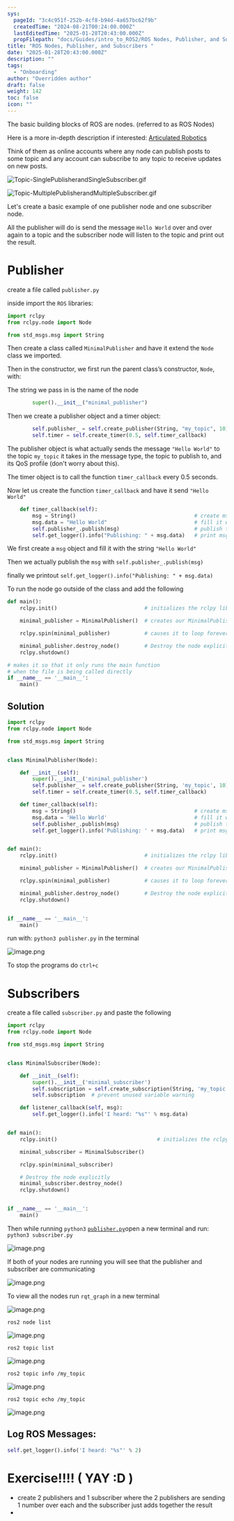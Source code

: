 ```yaml
---
sys:
  pageId: "3c4c951f-252b-4cf8-b94d-4a657bc62f9b"
  createdTime: "2024-08-21T00:24:00.000Z"
  lastEditedTime: "2025-01-28T20:43:00.000Z"
  propFilepath: "docs/Guides/intro_to_ROS2/ROS Nodes, Publisher, and Subscribers .md"
title: "ROS Nodes, Publisher, and Subscribers "
date: "2025-01-28T20:43:00.000Z"
description: ""
tags:
  - "Onboarding"
author: "Overridden author"
draft: false
weight: 142
toc: false
icon: ""
---
```


The basic building blocks of ROS are nodes. (referred to as ROS Nodes)

Here is a more in-depth description if interested: [Articulated Robotics](https://articulatedrobotics.xyz/tutorials/ready-for-ros/ros-overview#2-nodes)

Think of them as online accounts where any node can publish posts to some topic and any account can subscribe to any topic to receive updates on new posts.

![Topic-SinglePublisherandSingleSubscriber.gif](https://docs.ros.org/en/humble/_images/Topic-SinglePublisherandSingleSubscriber.gif)

![Topic-MultiplePublisherandMultipleSubscriber.gif](https://docs.ros.org/en/humble/_images/Topic-MultiplePublisherandMultipleSubscriber.gif)

Let's create a basic example of one publisher node and one subscriber node.

All the publisher will do is send the message `Hello World` over and over again to a topic and the subscriber node will listen to the topic and print out the result.

# Publisher

create a file called `publisher.py` 

inside import the `ROS` libraries:

```python
import rclpy
from rclpy.node import Node

from std_msgs.msg import String
```

Then create a class called `MinimalPublisher` and have it extend the `Node` class we imported.

Then in the constructor, we first run the parent class’s constructor, `Node`, with:

The string we pass in is the name of the node

```python
        super().__init__("minimal_publisher")
```

Then we create a publisher object and a timer object:

```python
        self.publisher_ = self.create_publisher(String, "my_topic", 10)
        self.timer = self.create_timer(0.5, self.timer_callback)
```

The publisher object is what actually sends the message `"Hello World"` to the topic `my_topic` it takes in the message type, the topic to publish to, and its QoS profile (don't worry about this).

The timer object is to call the function `timer_callback` every 0.5 seconds.

Now let us create the function `timer_callback` and have it send `"Hello World"`

```python
    def timer_callback(self):
        msg = String()                                      # create msg object
        msg.data = "Hello World"                            # fill it with data
        self.publisher_.publish(msg)                        # publish the message
        self.get_logger().info("Publishing: " + msg.data)   # print msg
```

We first create a `msg` object and fill it with the string `"Hello World"`

Then we actually publish the `msg` with `self.publisher_.publish(msg)`

finally we printout `self.get_logger().info("Publishing: " + msg.data)`

To run the node go outside of the class and add the following

```python
def main():
    rclpy.init()                            # initializes the rclpy library

    minimal_publisher = MinimalPublisher()  # creates our MinimalPublisher object

    rclpy.spin(minimal_publisher)           # causes it to loop forever

    minimal_publisher.destroy_node()        # Destroy the node explicitly
    rclpy.shutdown()

# makes it so that it only runs the main function
# when the file is being called directly
if __name__ == '__main__': 
    main()
```

## Solution

```python
import rclpy
from rclpy.node import Node

from std_msgs.msg import String


class MinimalPublisher(Node):

    def __init__(self):
        super().__init__('minimal_publisher')
        self.publisher_ = self.create_publisher(String, 'my_topic', 10)
        self.timer = self.create_timer(0.5, self.timer_callback)

    def timer_callback(self):
        msg = String()                                      # create msg object
        msg.data = 'Hello World'                            # fill it with data
        self.publisher_.publish(msg)                        # publish the message
        self.get_logger().info('Publishing: ' + msg.data)   # print msg


def main():
    rclpy.init()                            # initializes the rclpy library

    minimal_publisher = MinimalPublisher()  # creates our MinimalPublisher object

    rclpy.spin(minimal_publisher)           # causes it to loop forever

    minimal_publisher.destroy_node()        # Destroy the node explicitly
    rclpy.shutdown()


if __name__ == '__main__':
    main()
```

run with: `python3 publisher.py` in the terminal

![image.png](https://prod-files-secure.s3.us-west-2.amazonaws.com/d518164a-d88e-44d1-a4ee-3adb3bd8bce0/9214accb-ad5b-44f1-a31c-b3167c59138b/image.png?X-Amz-Algorithm=AWS4-HMAC-SHA256&X-Amz-Content-Sha256=UNSIGNED-PAYLOAD&X-Amz-Credential=ASIAZI2LB466VHUFUSG5%2F20250307%2Fus-west-2%2Fs3%2Faws4_request&X-Amz-Date=20250307T170719Z&X-Amz-Expires=3600&X-Amz-Security-Token=IQoJb3JpZ2luX2VjEAEaCXVzLXdlc3QtMiJHMEUCIQDwyoguDPZQB%2FQxTtHp3T%2B9mbtcL7ILU5xDYAh0xVwKlQIgIIdQsYeUm5Z0eHmZfJj7dKJQ5SJO5L2gw%2BLbCIYOYNMq%2FwMIShAAGgw2Mzc0MjMxODM4MDUiDPK2tiR8ml9Il78PlCrcA%2FnM2FTIIVfkH5JztD2Mg%2FzPiMUdy9TgeUA71RuIXj7A2ESmiTvES8ylhmjpV4MjT4nG5fVz7gqITYBpkSSVZQzAk9%2Fgq8q%2FKHptWreSIs3E1NXeVqdHXQMqNGLdnXvZQcbYQBtsTNErZ%2F2tYOdJoRRwYsNTHJNTEnw3Nylbj%2F5yHStLI%2Fb1dEBL1fLzfHjxZKm%2FfF5k2pnSKcgwJ9Tld599cmd7%2FEOnBLWOk%2Bo5wAcy3ECp%2BRMzNIcJPLwZhi%2FJq1DvXnA%2FXyZlp0ur2F8E2TpM6a1Ce9PH6W1YmC6nG6ZHblZiOLFpNTtdD3YrXDWz6%2BndUvSeORwEzQwlQz3WAKWBJweNhJJv3KV409wrlqAkxdjQBKN8L3YQ2%2BPxbCNIo%2BVsGhnDYwqUp3cr480OT%2Bh%2BUt9b%2ByPNV7G18502Y5bjK1FdP0k2OM9nsTcKNZntA4qiyy0mCFlVpg0%2FT0mod%2B30w8%2Bcry%2FiNxgeBEfKJFBRfc1kR01AHD5WcvQBzqaKq6kOfE2xy5xeI0DpDotb1fw%2B6G1UxGIq8Q7JNsoh8qbkWEc5gjirYoPbIkEv%2FgLqqRiJKJVwnqcpvpHBTZnOWhquC77a0CTJwIAXe6%2B7dnhjQJLJ2trlh%2B9W6uZ%2BMKnArL4GOqUBBMLq%2BaND9aAsQbAQtCxz%2BUspJKeIELjv5%2BfM7yqF%2FnAkMWw6wikc5MqA%2FfiU%2BRhoN7a47APMF8Qy3K6bFfMOfTJtbN8VfETpmbhRI2fPQm644fbFrBQaEwhDmxzby6XJE%2Fy3cB1%2FxSGJvwicCNXrZ5xsE9D35dgO6BiFWXYXy3S7MXS8HU4y38tllGxGfROlrKrjK3dvopCWrVFgH09sYtTyQHmt&X-Amz-Signature=842f5c26c819a9eba8e6e86811f7b1f10fb6ebf1a4bf7c3dc877821256e50aca&X-Amz-SignedHeaders=host&x-id=GetObject)

To stop the programs do `ctrl+c`

# Subscribers

create a file called `subscriber.py` and paste the following

```python
import rclpy
from rclpy.node import Node

from std_msgs.msg import String


class MinimalSubscriber(Node):

    def __init__(self):
        super().__init__('minimal_subscriber')
        self.subscription = self.create_subscription(String, 'my_topic', self.listener_callback, 10)
        self.subscription  # prevent unused variable warning

    def listener_callback(self, msg):
        self.get_logger().info('I heard: "%s"' % msg.data)


def main():
    rclpy.init()                                # initializes the rclpy library

    minimal_subscriber = MinimalSubscriber()

    rclpy.spin(minimal_subscriber)

    # Destroy the node explicitly
    minimal_subscriber.destroy_node()
    rclpy.shutdown()


if __name__ == '__main__':
    main()
```

Then while running `python3` [`publisher.py`](http://publisher.py/)open a new terminal and run: `python3 subscriber.py` 

![image.png](https://prod-files-secure.s3.us-west-2.amazonaws.com/d518164a-d88e-44d1-a4ee-3adb3bd8bce0/611fccf2-c738-4dbd-94e9-98f209092866/image.png?X-Amz-Algorithm=AWS4-HMAC-SHA256&X-Amz-Content-Sha256=UNSIGNED-PAYLOAD&X-Amz-Credential=ASIAZI2LB466VHUFUSG5%2F20250307%2Fus-west-2%2Fs3%2Faws4_request&X-Amz-Date=20250307T170719Z&X-Amz-Expires=3600&X-Amz-Security-Token=IQoJb3JpZ2luX2VjEAEaCXVzLXdlc3QtMiJHMEUCIQDwyoguDPZQB%2FQxTtHp3T%2B9mbtcL7ILU5xDYAh0xVwKlQIgIIdQsYeUm5Z0eHmZfJj7dKJQ5SJO5L2gw%2BLbCIYOYNMq%2FwMIShAAGgw2Mzc0MjMxODM4MDUiDPK2tiR8ml9Il78PlCrcA%2FnM2FTIIVfkH5JztD2Mg%2FzPiMUdy9TgeUA71RuIXj7A2ESmiTvES8ylhmjpV4MjT4nG5fVz7gqITYBpkSSVZQzAk9%2Fgq8q%2FKHptWreSIs3E1NXeVqdHXQMqNGLdnXvZQcbYQBtsTNErZ%2F2tYOdJoRRwYsNTHJNTEnw3Nylbj%2F5yHStLI%2Fb1dEBL1fLzfHjxZKm%2FfF5k2pnSKcgwJ9Tld599cmd7%2FEOnBLWOk%2Bo5wAcy3ECp%2BRMzNIcJPLwZhi%2FJq1DvXnA%2FXyZlp0ur2F8E2TpM6a1Ce9PH6W1YmC6nG6ZHblZiOLFpNTtdD3YrXDWz6%2BndUvSeORwEzQwlQz3WAKWBJweNhJJv3KV409wrlqAkxdjQBKN8L3YQ2%2BPxbCNIo%2BVsGhnDYwqUp3cr480OT%2Bh%2BUt9b%2ByPNV7G18502Y5bjK1FdP0k2OM9nsTcKNZntA4qiyy0mCFlVpg0%2FT0mod%2B30w8%2Bcry%2FiNxgeBEfKJFBRfc1kR01AHD5WcvQBzqaKq6kOfE2xy5xeI0DpDotb1fw%2B6G1UxGIq8Q7JNsoh8qbkWEc5gjirYoPbIkEv%2FgLqqRiJKJVwnqcpvpHBTZnOWhquC77a0CTJwIAXe6%2B7dnhjQJLJ2trlh%2B9W6uZ%2BMKnArL4GOqUBBMLq%2BaND9aAsQbAQtCxz%2BUspJKeIELjv5%2BfM7yqF%2FnAkMWw6wikc5MqA%2FfiU%2BRhoN7a47APMF8Qy3K6bFfMOfTJtbN8VfETpmbhRI2fPQm644fbFrBQaEwhDmxzby6XJE%2Fy3cB1%2FxSGJvwicCNXrZ5xsE9D35dgO6BiFWXYXy3S7MXS8HU4y38tllGxGfROlrKrjK3dvopCWrVFgH09sYtTyQHmt&X-Amz-Signature=c5bd9908f75a88a2fe08f5ef92f7b876f1653848a8453339cd7bfd8b857e2110&X-Amz-SignedHeaders=host&x-id=GetObject)

If both of your nodes are running you will see that the publisher and subscriber are communicating

![image.png](https://prod-files-secure.s3.us-west-2.amazonaws.com/d518164a-d88e-44d1-a4ee-3adb3bd8bce0/eea428b5-1cf0-43bb-a30b-81cbaf6c5c78/image.png?X-Amz-Algorithm=AWS4-HMAC-SHA256&X-Amz-Content-Sha256=UNSIGNED-PAYLOAD&X-Amz-Credential=ASIAZI2LB466VHUFUSG5%2F20250307%2Fus-west-2%2Fs3%2Faws4_request&X-Amz-Date=20250307T170719Z&X-Amz-Expires=3600&X-Amz-Security-Token=IQoJb3JpZ2luX2VjEAEaCXVzLXdlc3QtMiJHMEUCIQDwyoguDPZQB%2FQxTtHp3T%2B9mbtcL7ILU5xDYAh0xVwKlQIgIIdQsYeUm5Z0eHmZfJj7dKJQ5SJO5L2gw%2BLbCIYOYNMq%2FwMIShAAGgw2Mzc0MjMxODM4MDUiDPK2tiR8ml9Il78PlCrcA%2FnM2FTIIVfkH5JztD2Mg%2FzPiMUdy9TgeUA71RuIXj7A2ESmiTvES8ylhmjpV4MjT4nG5fVz7gqITYBpkSSVZQzAk9%2Fgq8q%2FKHptWreSIs3E1NXeVqdHXQMqNGLdnXvZQcbYQBtsTNErZ%2F2tYOdJoRRwYsNTHJNTEnw3Nylbj%2F5yHStLI%2Fb1dEBL1fLzfHjxZKm%2FfF5k2pnSKcgwJ9Tld599cmd7%2FEOnBLWOk%2Bo5wAcy3ECp%2BRMzNIcJPLwZhi%2FJq1DvXnA%2FXyZlp0ur2F8E2TpM6a1Ce9PH6W1YmC6nG6ZHblZiOLFpNTtdD3YrXDWz6%2BndUvSeORwEzQwlQz3WAKWBJweNhJJv3KV409wrlqAkxdjQBKN8L3YQ2%2BPxbCNIo%2BVsGhnDYwqUp3cr480OT%2Bh%2BUt9b%2ByPNV7G18502Y5bjK1FdP0k2OM9nsTcKNZntA4qiyy0mCFlVpg0%2FT0mod%2B30w8%2Bcry%2FiNxgeBEfKJFBRfc1kR01AHD5WcvQBzqaKq6kOfE2xy5xeI0DpDotb1fw%2B6G1UxGIq8Q7JNsoh8qbkWEc5gjirYoPbIkEv%2FgLqqRiJKJVwnqcpvpHBTZnOWhquC77a0CTJwIAXe6%2B7dnhjQJLJ2trlh%2B9W6uZ%2BMKnArL4GOqUBBMLq%2BaND9aAsQbAQtCxz%2BUspJKeIELjv5%2BfM7yqF%2FnAkMWw6wikc5MqA%2FfiU%2BRhoN7a47APMF8Qy3K6bFfMOfTJtbN8VfETpmbhRI2fPQm644fbFrBQaEwhDmxzby6XJE%2Fy3cB1%2FxSGJvwicCNXrZ5xsE9D35dgO6BiFWXYXy3S7MXS8HU4y38tllGxGfROlrKrjK3dvopCWrVFgH09sYtTyQHmt&X-Amz-Signature=8179a6ebbc9a61a286432fe53591b86649bc5e6efb3f87d4f06c48b39328cc6b&X-Amz-SignedHeaders=host&x-id=GetObject)

To view all the nodes run `rqt_graph` in a new terminal

![image.png](https://prod-files-secure.s3.us-west-2.amazonaws.com/d518164a-d88e-44d1-a4ee-3adb3bd8bce0/1d98e964-4318-4d62-b5c4-8c8f78368598/image.png?X-Amz-Algorithm=AWS4-HMAC-SHA256&X-Amz-Content-Sha256=UNSIGNED-PAYLOAD&X-Amz-Credential=ASIAZI2LB466VHUFUSG5%2F20250307%2Fus-west-2%2Fs3%2Faws4_request&X-Amz-Date=20250307T170719Z&X-Amz-Expires=3600&X-Amz-Security-Token=IQoJb3JpZ2luX2VjEAEaCXVzLXdlc3QtMiJHMEUCIQDwyoguDPZQB%2FQxTtHp3T%2B9mbtcL7ILU5xDYAh0xVwKlQIgIIdQsYeUm5Z0eHmZfJj7dKJQ5SJO5L2gw%2BLbCIYOYNMq%2FwMIShAAGgw2Mzc0MjMxODM4MDUiDPK2tiR8ml9Il78PlCrcA%2FnM2FTIIVfkH5JztD2Mg%2FzPiMUdy9TgeUA71RuIXj7A2ESmiTvES8ylhmjpV4MjT4nG5fVz7gqITYBpkSSVZQzAk9%2Fgq8q%2FKHptWreSIs3E1NXeVqdHXQMqNGLdnXvZQcbYQBtsTNErZ%2F2tYOdJoRRwYsNTHJNTEnw3Nylbj%2F5yHStLI%2Fb1dEBL1fLzfHjxZKm%2FfF5k2pnSKcgwJ9Tld599cmd7%2FEOnBLWOk%2Bo5wAcy3ECp%2BRMzNIcJPLwZhi%2FJq1DvXnA%2FXyZlp0ur2F8E2TpM6a1Ce9PH6W1YmC6nG6ZHblZiOLFpNTtdD3YrXDWz6%2BndUvSeORwEzQwlQz3WAKWBJweNhJJv3KV409wrlqAkxdjQBKN8L3YQ2%2BPxbCNIo%2BVsGhnDYwqUp3cr480OT%2Bh%2BUt9b%2ByPNV7G18502Y5bjK1FdP0k2OM9nsTcKNZntA4qiyy0mCFlVpg0%2FT0mod%2B30w8%2Bcry%2FiNxgeBEfKJFBRfc1kR01AHD5WcvQBzqaKq6kOfE2xy5xeI0DpDotb1fw%2B6G1UxGIq8Q7JNsoh8qbkWEc5gjirYoPbIkEv%2FgLqqRiJKJVwnqcpvpHBTZnOWhquC77a0CTJwIAXe6%2B7dnhjQJLJ2trlh%2B9W6uZ%2BMKnArL4GOqUBBMLq%2BaND9aAsQbAQtCxz%2BUspJKeIELjv5%2BfM7yqF%2FnAkMWw6wikc5MqA%2FfiU%2BRhoN7a47APMF8Qy3K6bFfMOfTJtbN8VfETpmbhRI2fPQm644fbFrBQaEwhDmxzby6XJE%2Fy3cB1%2FxSGJvwicCNXrZ5xsE9D35dgO6BiFWXYXy3S7MXS8HU4y38tllGxGfROlrKrjK3dvopCWrVFgH09sYtTyQHmt&X-Amz-Signature=c18394ca3196f6efa6995ec9908e9174f02f44928bbe4c33829d7dfbc8c7d0b3&X-Amz-SignedHeaders=host&x-id=GetObject)

`ros2 node list`

![image.png](https://prod-files-secure.s3.us-west-2.amazonaws.com/d518164a-d88e-44d1-a4ee-3adb3bd8bce0/680ac8cf-e6d9-4164-9ece-5b9a6fccffee/image.png?X-Amz-Algorithm=AWS4-HMAC-SHA256&X-Amz-Content-Sha256=UNSIGNED-PAYLOAD&X-Amz-Credential=ASIAZI2LB466VHUFUSG5%2F20250307%2Fus-west-2%2Fs3%2Faws4_request&X-Amz-Date=20250307T170719Z&X-Amz-Expires=3600&X-Amz-Security-Token=IQoJb3JpZ2luX2VjEAEaCXVzLXdlc3QtMiJHMEUCIQDwyoguDPZQB%2FQxTtHp3T%2B9mbtcL7ILU5xDYAh0xVwKlQIgIIdQsYeUm5Z0eHmZfJj7dKJQ5SJO5L2gw%2BLbCIYOYNMq%2FwMIShAAGgw2Mzc0MjMxODM4MDUiDPK2tiR8ml9Il78PlCrcA%2FnM2FTIIVfkH5JztD2Mg%2FzPiMUdy9TgeUA71RuIXj7A2ESmiTvES8ylhmjpV4MjT4nG5fVz7gqITYBpkSSVZQzAk9%2Fgq8q%2FKHptWreSIs3E1NXeVqdHXQMqNGLdnXvZQcbYQBtsTNErZ%2F2tYOdJoRRwYsNTHJNTEnw3Nylbj%2F5yHStLI%2Fb1dEBL1fLzfHjxZKm%2FfF5k2pnSKcgwJ9Tld599cmd7%2FEOnBLWOk%2Bo5wAcy3ECp%2BRMzNIcJPLwZhi%2FJq1DvXnA%2FXyZlp0ur2F8E2TpM6a1Ce9PH6W1YmC6nG6ZHblZiOLFpNTtdD3YrXDWz6%2BndUvSeORwEzQwlQz3WAKWBJweNhJJv3KV409wrlqAkxdjQBKN8L3YQ2%2BPxbCNIo%2BVsGhnDYwqUp3cr480OT%2Bh%2BUt9b%2ByPNV7G18502Y5bjK1FdP0k2OM9nsTcKNZntA4qiyy0mCFlVpg0%2FT0mod%2B30w8%2Bcry%2FiNxgeBEfKJFBRfc1kR01AHD5WcvQBzqaKq6kOfE2xy5xeI0DpDotb1fw%2B6G1UxGIq8Q7JNsoh8qbkWEc5gjirYoPbIkEv%2FgLqqRiJKJVwnqcpvpHBTZnOWhquC77a0CTJwIAXe6%2B7dnhjQJLJ2trlh%2B9W6uZ%2BMKnArL4GOqUBBMLq%2BaND9aAsQbAQtCxz%2BUspJKeIELjv5%2BfM7yqF%2FnAkMWw6wikc5MqA%2FfiU%2BRhoN7a47APMF8Qy3K6bFfMOfTJtbN8VfETpmbhRI2fPQm644fbFrBQaEwhDmxzby6XJE%2Fy3cB1%2FxSGJvwicCNXrZ5xsE9D35dgO6BiFWXYXy3S7MXS8HU4y38tllGxGfROlrKrjK3dvopCWrVFgH09sYtTyQHmt&X-Amz-Signature=12a69b4e30aaa8043489f3a26b3f685e75e76a15705c4e642bc5a645862d33ec&X-Amz-SignedHeaders=host&x-id=GetObject)

`ros2 topic list`

![image.png](https://prod-files-secure.s3.us-west-2.amazonaws.com/d518164a-d88e-44d1-a4ee-3adb3bd8bce0/eee2ebe1-27ef-4a4a-96fb-2ca54126fb29/image.png?X-Amz-Algorithm=AWS4-HMAC-SHA256&X-Amz-Content-Sha256=UNSIGNED-PAYLOAD&X-Amz-Credential=ASIAZI2LB466VHUFUSG5%2F20250307%2Fus-west-2%2Fs3%2Faws4_request&X-Amz-Date=20250307T170719Z&X-Amz-Expires=3600&X-Amz-Security-Token=IQoJb3JpZ2luX2VjEAEaCXVzLXdlc3QtMiJHMEUCIQDwyoguDPZQB%2FQxTtHp3T%2B9mbtcL7ILU5xDYAh0xVwKlQIgIIdQsYeUm5Z0eHmZfJj7dKJQ5SJO5L2gw%2BLbCIYOYNMq%2FwMIShAAGgw2Mzc0MjMxODM4MDUiDPK2tiR8ml9Il78PlCrcA%2FnM2FTIIVfkH5JztD2Mg%2FzPiMUdy9TgeUA71RuIXj7A2ESmiTvES8ylhmjpV4MjT4nG5fVz7gqITYBpkSSVZQzAk9%2Fgq8q%2FKHptWreSIs3E1NXeVqdHXQMqNGLdnXvZQcbYQBtsTNErZ%2F2tYOdJoRRwYsNTHJNTEnw3Nylbj%2F5yHStLI%2Fb1dEBL1fLzfHjxZKm%2FfF5k2pnSKcgwJ9Tld599cmd7%2FEOnBLWOk%2Bo5wAcy3ECp%2BRMzNIcJPLwZhi%2FJq1DvXnA%2FXyZlp0ur2F8E2TpM6a1Ce9PH6W1YmC6nG6ZHblZiOLFpNTtdD3YrXDWz6%2BndUvSeORwEzQwlQz3WAKWBJweNhJJv3KV409wrlqAkxdjQBKN8L3YQ2%2BPxbCNIo%2BVsGhnDYwqUp3cr480OT%2Bh%2BUt9b%2ByPNV7G18502Y5bjK1FdP0k2OM9nsTcKNZntA4qiyy0mCFlVpg0%2FT0mod%2B30w8%2Bcry%2FiNxgeBEfKJFBRfc1kR01AHD5WcvQBzqaKq6kOfE2xy5xeI0DpDotb1fw%2B6G1UxGIq8Q7JNsoh8qbkWEc5gjirYoPbIkEv%2FgLqqRiJKJVwnqcpvpHBTZnOWhquC77a0CTJwIAXe6%2B7dnhjQJLJ2trlh%2B9W6uZ%2BMKnArL4GOqUBBMLq%2BaND9aAsQbAQtCxz%2BUspJKeIELjv5%2BfM7yqF%2FnAkMWw6wikc5MqA%2FfiU%2BRhoN7a47APMF8Qy3K6bFfMOfTJtbN8VfETpmbhRI2fPQm644fbFrBQaEwhDmxzby6XJE%2Fy3cB1%2FxSGJvwicCNXrZ5xsE9D35dgO6BiFWXYXy3S7MXS8HU4y38tllGxGfROlrKrjK3dvopCWrVFgH09sYtTyQHmt&X-Amz-Signature=95028fcfa4b9c13af2c47250122c1f338fa385bd165717123300e414d026f5f4&X-Amz-SignedHeaders=host&x-id=GetObject)

`ros2 topic info /my_topic`

![image.png](https://prod-files-secure.s3.us-west-2.amazonaws.com/d518164a-d88e-44d1-a4ee-3adb3bd8bce0/6288ef12-cb9e-406f-b9eb-65feed3a9011/image.png?X-Amz-Algorithm=AWS4-HMAC-SHA256&X-Amz-Content-Sha256=UNSIGNED-PAYLOAD&X-Amz-Credential=ASIAZI2LB466VHUFUSG5%2F20250307%2Fus-west-2%2Fs3%2Faws4_request&X-Amz-Date=20250307T170719Z&X-Amz-Expires=3600&X-Amz-Security-Token=IQoJb3JpZ2luX2VjEAEaCXVzLXdlc3QtMiJHMEUCIQDwyoguDPZQB%2FQxTtHp3T%2B9mbtcL7ILU5xDYAh0xVwKlQIgIIdQsYeUm5Z0eHmZfJj7dKJQ5SJO5L2gw%2BLbCIYOYNMq%2FwMIShAAGgw2Mzc0MjMxODM4MDUiDPK2tiR8ml9Il78PlCrcA%2FnM2FTIIVfkH5JztD2Mg%2FzPiMUdy9TgeUA71RuIXj7A2ESmiTvES8ylhmjpV4MjT4nG5fVz7gqITYBpkSSVZQzAk9%2Fgq8q%2FKHptWreSIs3E1NXeVqdHXQMqNGLdnXvZQcbYQBtsTNErZ%2F2tYOdJoRRwYsNTHJNTEnw3Nylbj%2F5yHStLI%2Fb1dEBL1fLzfHjxZKm%2FfF5k2pnSKcgwJ9Tld599cmd7%2FEOnBLWOk%2Bo5wAcy3ECp%2BRMzNIcJPLwZhi%2FJq1DvXnA%2FXyZlp0ur2F8E2TpM6a1Ce9PH6W1YmC6nG6ZHblZiOLFpNTtdD3YrXDWz6%2BndUvSeORwEzQwlQz3WAKWBJweNhJJv3KV409wrlqAkxdjQBKN8L3YQ2%2BPxbCNIo%2BVsGhnDYwqUp3cr480OT%2Bh%2BUt9b%2ByPNV7G18502Y5bjK1FdP0k2OM9nsTcKNZntA4qiyy0mCFlVpg0%2FT0mod%2B30w8%2Bcry%2FiNxgeBEfKJFBRfc1kR01AHD5WcvQBzqaKq6kOfE2xy5xeI0DpDotb1fw%2B6G1UxGIq8Q7JNsoh8qbkWEc5gjirYoPbIkEv%2FgLqqRiJKJVwnqcpvpHBTZnOWhquC77a0CTJwIAXe6%2B7dnhjQJLJ2trlh%2B9W6uZ%2BMKnArL4GOqUBBMLq%2BaND9aAsQbAQtCxz%2BUspJKeIELjv5%2BfM7yqF%2FnAkMWw6wikc5MqA%2FfiU%2BRhoN7a47APMF8Qy3K6bFfMOfTJtbN8VfETpmbhRI2fPQm644fbFrBQaEwhDmxzby6XJE%2Fy3cB1%2FxSGJvwicCNXrZ5xsE9D35dgO6BiFWXYXy3S7MXS8HU4y38tllGxGfROlrKrjK3dvopCWrVFgH09sYtTyQHmt&X-Amz-Signature=88c9058659af4e392431a26cbb8d2c04bd787d4aebd559c071abd7de0ba69591&X-Amz-SignedHeaders=host&x-id=GetObject)

`ros2 topic echo /my_topic`

![image.png](https://prod-files-secure.s3.us-west-2.amazonaws.com/d518164a-d88e-44d1-a4ee-3adb3bd8bce0/0a6fcb4d-422d-4a6c-a803-749ef4adf2c6/image.png?X-Amz-Algorithm=AWS4-HMAC-SHA256&X-Amz-Content-Sha256=UNSIGNED-PAYLOAD&X-Amz-Credential=ASIAZI2LB466VHUFUSG5%2F20250307%2Fus-west-2%2Fs3%2Faws4_request&X-Amz-Date=20250307T170719Z&X-Amz-Expires=3600&X-Amz-Security-Token=IQoJb3JpZ2luX2VjEAEaCXVzLXdlc3QtMiJHMEUCIQDwyoguDPZQB%2FQxTtHp3T%2B9mbtcL7ILU5xDYAh0xVwKlQIgIIdQsYeUm5Z0eHmZfJj7dKJQ5SJO5L2gw%2BLbCIYOYNMq%2FwMIShAAGgw2Mzc0MjMxODM4MDUiDPK2tiR8ml9Il78PlCrcA%2FnM2FTIIVfkH5JztD2Mg%2FzPiMUdy9TgeUA71RuIXj7A2ESmiTvES8ylhmjpV4MjT4nG5fVz7gqITYBpkSSVZQzAk9%2Fgq8q%2FKHptWreSIs3E1NXeVqdHXQMqNGLdnXvZQcbYQBtsTNErZ%2F2tYOdJoRRwYsNTHJNTEnw3Nylbj%2F5yHStLI%2Fb1dEBL1fLzfHjxZKm%2FfF5k2pnSKcgwJ9Tld599cmd7%2FEOnBLWOk%2Bo5wAcy3ECp%2BRMzNIcJPLwZhi%2FJq1DvXnA%2FXyZlp0ur2F8E2TpM6a1Ce9PH6W1YmC6nG6ZHblZiOLFpNTtdD3YrXDWz6%2BndUvSeORwEzQwlQz3WAKWBJweNhJJv3KV409wrlqAkxdjQBKN8L3YQ2%2BPxbCNIo%2BVsGhnDYwqUp3cr480OT%2Bh%2BUt9b%2ByPNV7G18502Y5bjK1FdP0k2OM9nsTcKNZntA4qiyy0mCFlVpg0%2FT0mod%2B30w8%2Bcry%2FiNxgeBEfKJFBRfc1kR01AHD5WcvQBzqaKq6kOfE2xy5xeI0DpDotb1fw%2B6G1UxGIq8Q7JNsoh8qbkWEc5gjirYoPbIkEv%2FgLqqRiJKJVwnqcpvpHBTZnOWhquC77a0CTJwIAXe6%2B7dnhjQJLJ2trlh%2B9W6uZ%2BMKnArL4GOqUBBMLq%2BaND9aAsQbAQtCxz%2BUspJKeIELjv5%2BfM7yqF%2FnAkMWw6wikc5MqA%2FfiU%2BRhoN7a47APMF8Qy3K6bFfMOfTJtbN8VfETpmbhRI2fPQm644fbFrBQaEwhDmxzby6XJE%2Fy3cB1%2FxSGJvwicCNXrZ5xsE9D35dgO6BiFWXYXy3S7MXS8HU4y38tllGxGfROlrKrjK3dvopCWrVFgH09sYtTyQHmt&X-Amz-Signature=19f290832b8667c2a2ba5339af7adf9a8c76cc8876e8c549fa95de2d7d837a19&X-Amz-SignedHeaders=host&x-id=GetObject)

## Log ROS Messages:

```python
self.get_logger().info('I heard: "%s"' % 2)
```

# Exercise!!!! ( YAY :D )

- create 2 publishers and 1 subscriber where the 2 publishers are sending 1 number over each and the subscriber just adds together the result
- 
